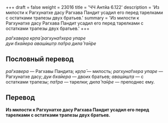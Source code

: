 +++
draft = false
weight = 23016
title = 'ЧЧ Антйа 6.122'
description = 'Из милости к Рагхунатхе дасу Рагхава Пандит усадил его перед тарелками с остатками трапезы двух братьев.'
summary = 'Из милости к Рагхунатхе дасу Рагхава Пандит усадил его перед тарелками с остатками трапезы двух братьев.'
+++

_ра̄гхавера кр̣па̄ рагхуна̄тхера упаре  
дуи бха̄иера аваш́ишт̣а па̄тра дила̄ та̄н̇ре_

## Пословный перевод

_ра̄гхавера_ — Рагхавы Пандита; _кр̣па̄_ — милость; _рагхуна̄тхера_ _упаре_ — Рагхунатхе дасу; _дуи_ _бха̄иера_ — двоих братьев; _аваш́ишт̣а_ — с остатками трапезы; _па̄тра_ — тарелки; _дила̄_ _та̄н̇ре_ — преподнес ему.

## Перевод

**Из милости к Рагхунатхе дасу Рагхава Пандит усадил его перед тарелками с остатками трапезы двух братьев.**
